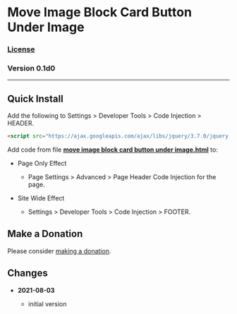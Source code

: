 # Move Image Block Card Button Under Image

### [License][99]

### Version 0.1d0

---

## Quick Install

Add the following to Settings > Developer Tools > Code Injection > HEADER.

```html
<script src="https://ajax.googleapis.com/ajax/libs/jquery/3.7.0/jquery.min.js"></script>
```

Add code from file **[move image block card button under image.html](move%20image%20block%20card%20button%20under%20image.html#L1)** to:

* Page Only Effect

  * Page Settings > Advanced > Page Header Code Injection for the page.
  
* Site Wide Effect

  * Settings > Developer Tools > Code Injection > FOOTER.

## Make a Donation

Please consider [making a donation](https://github.com/tomsWebConsulting/twcsl#make-a-donation).

## Changes

<!-- * **2021-07-01**

  * added code to change read more link
  * use twcsl
  * bumped version to 0.1d2
  -->
* **2021-08-03**

  * initial version

[99]: https://github.com/tomsWebConsulting/twcsl/blob/main/LICENSE.txt#L1
